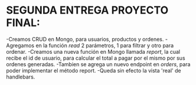 # SEGUNDA ENTREGA PROYECTO FINAL:

-Creamos CRUD en Mongo, para usuarios, productos y ordenes.
-Agregamos en la función _read_ 2 parámetros, 1 para filtrar y otro para ordenar.
-Creamos una nueva función en Mongo llamada _report_, la cual recibe el id de usuario, para calcular el total a pagar por el mismo por sus ordenes generadas.
-Tambien se agrega un nuevo endpoint en _orders_, para poder implementar el método report.
-Queda sin efecto la vista 'real' de handlebars.

